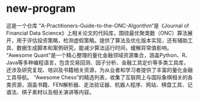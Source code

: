# new-program
这是一个仓库
”A-Practitioners-Guide-to-the-ONC-Algorithm“是《Journal of Financial Data Science》上相关论文的代码库，围绕最优聚类数（ONC）算法展开，用于评估投资策略，检测虚假策略。提供了算法及优化版本实现，还有辅助工具、数据生成脚本和案例研究，能减少算法运行时间，缓解异常值影响。
“Awesome Quant”是一个精心整理的量化金融领域资源集合，涵盖Python、R、Java等多种编程语言，包含交易回测、因子分析、金融工具定价等多类工具库，还涉及研究复现、培训及书籍相关资源，为从业者和学习者提供了丰富的量化金融工具导航。
“Awesome Chess”的精选列表，收集了互联网上与国际象棋相关的各类资源，涵盖书籍、FEN解析器、走法验证器、机器人程序、网站、棋盘工具、记谱法、棋子素材以及相关演讲等内容。
